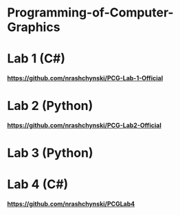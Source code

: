 # Programming-of-Computer-Graphics

# Lab 1 (C#)
#### https://github.com/nrashchynski/PCG-Lab-1-Official
# Lab 2 (Python)
#### https://github.com/nrashchynski/PCG-Lab2-Official
# Lab 3 (Python)

# Lab 4 (C#)
#### https://github.com/nrashchynski/PCGLab4
